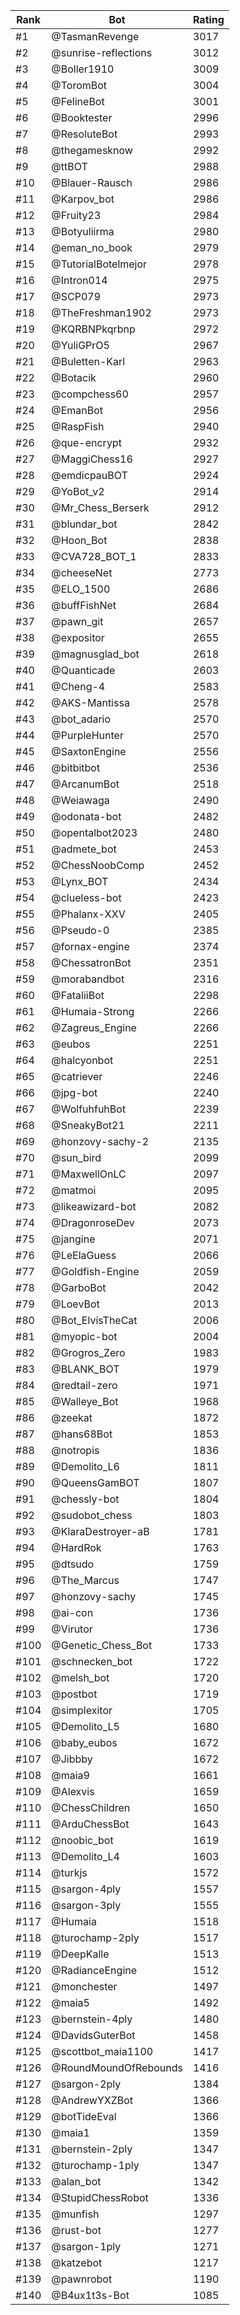 Rank|Bot|Rating
---|---|---
#1|@TasmanRevenge|3017
#2|@sunrise-reflections|3012
#3|@Boller1910|3009
#4|@ToromBot|3004
#5|@FelineBot|3001
#6|@Booktester|2996
#7|@ResoluteBot|2993
#8|@thegamesknow|2992
#9|@ttBOT|2988
#10|@Blauer-Rausch|2986
#11|@Karpov_bot|2986
#12|@Fruity23|2984
#13|@Botyuliirma|2980
#14|@eman_no_book|2979
#15|@TutorialBotelmejor|2978
#16|@Intron014|2975
#17|@SCP079|2973
#18|@TheFreshman1902|2973
#19|@KQRBNPkqrbnp|2972
#20|@YuliGPrO5|2967
#21|@Buletten-Karl|2963
#22|@Botacik|2960
#23|@compchess60|2957
#24|@EmanBot|2956
#25|@RaspFish|2940
#26|@que-encrypt|2932
#27|@MaggiChess16|2927
#28|@emdicpauBOT|2924
#29|@YoBot_v2|2914
#30|@Mr_Chess_Berserk|2912
#31|@blundar_bot|2842
#32|@Hoon_Bot|2838
#33|@CVA728_BOT_1|2833
#34|@cheeseNet|2773
#35|@ELO_1500|2686
#36|@buffFishNet|2684
#37|@pawn_git|2657
#38|@expositor|2655
#39|@magnusglad_bot|2618
#40|@Quanticade|2603
#41|@Cheng-4|2583
#42|@AKS-Mantissa|2578
#43|@bot_adario|2570
#44|@PurpleHunter|2570
#45|@SaxtonEngine|2556
#46|@bitbitbot|2536
#47|@ArcanumBot|2518
#48|@Weiawaga|2490
#49|@odonata-bot|2482
#50|@opentalbot2023|2480
#51|@admete_bot|2453
#52|@ChessNoobComp|2452
#53|@Lynx_BOT|2434
#54|@clueless-bot|2423
#55|@Phalanx-XXV|2405
#56|@Pseudo-0|2385
#57|@fornax-engine|2374
#58|@ChessatronBot|2351
#59|@morabandbot|2316
#60|@FataliiBot|2298
#61|@Humaia-Strong|2266
#62|@Zagreus_Engine|2266
#63|@eubos|2251
#64|@halcyonbot|2251
#65|@catriever|2246
#66|@jpg-bot|2240
#67|@WolfuhfuhBot|2239
#68|@SneakyBot21|2211
#69|@honzovy-sachy-2|2135
#70|@sun_bird|2099
#71|@MaxwellOnLC|2097
#72|@matmoi|2095
#73|@likeawizard-bot|2082
#74|@DragonroseDev|2073
#75|@jangine|2071
#76|@LeElaGuess|2066
#77|@Goldfish-Engine|2059
#78|@GarboBot|2042
#79|@LoevBot|2013
#80|@Bot_ElvisTheCat|2006
#81|@myopic-bot|2004
#82|@Grogros_Zero|1983
#83|@BLANK_BOT|1979
#84|@redtail-zero|1971
#85|@Walleye_Bot|1968
#86|@zeekat|1872
#87|@hans68Bot|1853
#88|@notropis|1836
#89|@Demolito_L6|1811
#90|@QueensGamBOT|1807
#91|@chessly-bot|1804
#92|@sudobot_chess|1803
#93|@KlaraDestroyer-aB|1781
#94|@HardRok|1763
#95|@dtsudo|1759
#96|@The_Marcus|1747
#97|@honzovy-sachy|1745
#98|@ai-con|1736
#99|@Virutor|1736
#100|@Genetic_Chess_Bot|1733
#101|@schnecken_bot|1722
#102|@melsh_bot|1720
#103|@postbot|1719
#104|@simplexitor|1705
#105|@Demolito_L5|1680
#106|@baby_eubos|1672
#107|@Jibbby|1672
#108|@maia9|1661
#109|@Alexvis|1659
#110|@ChessChildren|1650
#111|@ArduChessBot|1643
#112|@noobic_bot|1619
#113|@Demolito_L4|1603
#114|@turkjs|1572
#115|@sargon-4ply|1557
#116|@sargon-3ply|1555
#117|@Humaia|1518
#118|@turochamp-2ply|1517
#119|@DeepKalle|1513
#120|@RadianceEngine|1512
#121|@monchester|1497
#122|@maia5|1492
#123|@bernstein-4ply|1480
#124|@DavidsGuterBot|1458
#125|@scottbot_maia1100|1417
#126|@RoundMoundOfRebounds|1416
#127|@sargon-2ply|1384
#128|@AndrewYXZBot|1366
#129|@botTideEval|1366
#130|@maia1|1359
#131|@bernstein-2ply|1347
#132|@turochamp-1ply|1347
#133|@alan_bot|1342
#134|@StupidChessRobot|1336
#135|@munfish|1297
#136|@rust-bot|1277
#137|@sargon-1ply|1271
#138|@katzebot|1217
#139|@pawnrobot|1190
#140|@B4ux1t3s-Bot|1085
